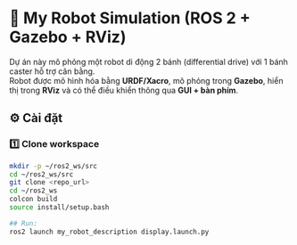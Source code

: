 # 🤖 My Robot Simulation (ROS 2 + Gazebo + RViz)

Dự án này mô phỏng một robot di động 2 bánh (differential drive) với 1 bánh caster hỗ trợ cân bằng.  
Robot được mô hình hóa bằng **URDF/Xacro**, mô phỏng trong **Gazebo**, hiển thị trong **RViz** và có thể điều khiển thông qua **GUI + bàn phím**.

## ⚙️ Cài đặt

### 1️⃣ Clone workspace
```bash
mkdir -p ~/ros2_ws/src
cd ~/ros2_ws/src
git clone <repo_url>
cd ~/ros2_ws
colcon build
source install/setup.bash

## Run: 
ros2 launch my_robot_description display.launch.py
